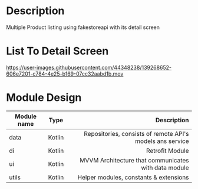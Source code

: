 # Description
Multiple Product listing using fakestoreapi with its detail screen

# List To Detail Screen
https://user-images.githubusercontent.com/44348238/139268652-606e7201-c784-4e25-b169-07cc32aabd1b.mov

# Module Design

| Module name        | Type           | Description  |
| ------------- |:-------------:| -----:|
| data      | Kotlin | Repositories, consists of remote API's models ans service |
| di      | Kotlin      |  Retrofit Module  |
| ui | Kotlin      |  MVVM Architecture that communicates with data module   |
| utils | Kotlin | Helper modules, constants & extensions |
